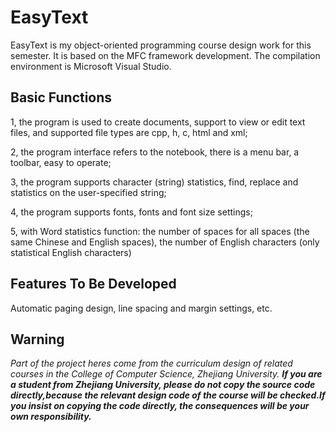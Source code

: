 # EasyText
EasyText is my object-oriented programming course design work for this semester. It is based on the MFC framework development. The compilation environment is Microsoft Visual Studio.
## Basic Functions 
1, the program is used to create documents, support to view or edit text files, and supported file types are cpp, h, c, html and xml;

2, the program interface refers to the notebook, there is a menu bar, a toolbar, easy to operate;

3, the program supports character (string) statistics, find, replace and statistics on the user-specified string;

4, the program supports fonts, fonts and font size settings;

5, with Word statistics function: the number of spaces for all spaces (the same Chinese and English spaces), the number of English characters (only statistical English characters)
## Features To Be Developed
Automatic paging design, line spacing and margin settings, etc.
## Warning
*Part of the project heres come from the curriculum design of related courses in the College of Computer Science, Zhejiang University. **If you are a student from Zhejiang University, please do not copy the source code directly,because the relevant design code of the course will be checked.If you insist on copying the code directly, the consequences will be your own responsibility.***
